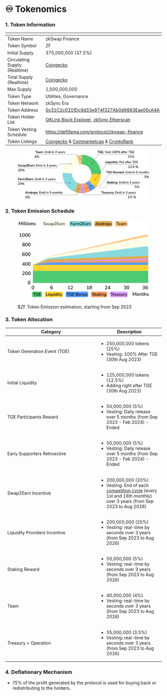 # ♾️ Tokenomics

### 1. Token Information

<table><thead><tr><th width="301"></th><th></th></tr></thead><tbody><tr><td>Token Name</td><td>zkSwap Finance</td></tr><tr><td>Token Symbol</td><td>ZF</td></tr><tr><td>Initial Supply</td><td>375,000,000 (37.5%)</td></tr><tr><td>Circulating Supply (Realtime)</td><td><a href="https://www.coingecko.com/en/coins/zkswap-finance">Coingecko</a></td></tr><tr><td>Total Supply (Realtime)</td><td><a href="https://www.coingecko.com/en/coins/zkswap-finance">Coingecko</a></td></tr><tr><td>Max Supply</td><td>1,000,000,000</td></tr><tr><td>Token Type</td><td>Utilities, Governance</td></tr><tr><td>Token Network</td><td>zkSync Era</td></tr><tr><td>Token Address</td><td><a href="https://explorer.zksync.io/address/0x31C2c031fDc9d33e974f327Ab0d9883Eae06cA4A">0x31C2c031fDc9d33e974f327Ab0d9883Eae06cA4A</a></td></tr><tr><td>Token Holder List</td><td><a href="https://www.oklink.com/zksync/token/0x31c2c031fdc9d33e974f327ab0d9883eae06ca4a">OKLink Block Explorer</a>, <a href="https://era.zksync.network/token/0x31c2c031fdc9d33e974f327ab0d9883eae06ca4a#balances">zkSync Etherscan</a></td></tr><tr><td>Token Vesting Schedule</td><td><a href="https://defillama.com/protocol/zkswap-finance">https://defillama.com/protocol/zkswap-finance</a></td></tr><tr><td>Token Listings</td><td><a href="https://www.coingecko.com/en/coins/zkswap-finance">Coingecko</a> &#x26; <a href="https://coinmarketcap.com/currencies/zkswap-finance/">Coinmarketcap</a> &#x26; <a href="https://cryptorank.io/price/zkswap-finance">CryptoRank</a></td></tr></tbody></table>



<figure><img src="../.gitbook/assets/Tokenomics_-_Docs.png" alt=""><figcaption></figcaption></figure>

### 2. Token Emission Schedule

<figure><img src="../.gitbook/assets/Circulating supply.svg" alt="" width="563"><figcaption><p>$ZF Token Emission estimation, starting from Sep 2023</p></figcaption></figure>

### 3. Token Allocation

<table><thead><tr><th width="281">Category</th><th>Description</th></tr></thead><tbody><tr><td>Token Generation Event (TGE)</td><td><ul><li>250,000,000 tokens (25%)</li><li>Vesting: 100% After TGE (30th Aug 2023)</li></ul></td></tr><tr><td>Initial Liquidity</td><td><ul><li>125,000,000 tokens (12.5%)</li><li>Adding right after TGE (30th Aug 2023)</li></ul></td></tr><tr><td>TGE Participants Reward</td><td><ul><li>50,000,000 (5%)</li><li>Vesting: Daily release over 5 months (from Sep 2023 - Feb 2024) - Ended</li></ul></td></tr><tr><td>Early Supporters Retroactive</td><td><ul><li>50,000,000 (5%)</li><li>Vesting: Daily release over 5 months (from Sep 2023 - Feb 2024) - Ended</li></ul></td></tr><tr><td>Swap2Earn Incentive</td><td><ul><li>200,000,000 (20%)</li><li>Vesting: End of each <a href="../highlights/swap2earn.md#cycle">competition cycle</a> (every 1st and 16th monthly) over 3 years  (from Sep 2023 to Aug 2026)</li></ul></td></tr><tr><td>Liquidity Providers Incentive</td><td><ul><li>200,000,000 (20%)</li><li>Vesting: real-time by seconds over 3 years (from Sep 2023 to Aug 2026)</li></ul></td></tr><tr><td>Staking Reward</td><td><ul><li>50,000,000 (5%)</li><li>Vesting: real-time by seconds over 3 years  (from Sep 2023 to Aug 2026)</li></ul></td></tr><tr><td>Team</td><td><ul><li>40,000,000 (4%)</li><li>Vesting: real-time by seconds over 3 years  (from Sep 2023 to Aug 2026)</li></ul></td></tr><tr><td>Treasury + Operation</td><td><ul><li>35,000,000 (3.5%)</li><li>Vesting: real-time by seconds over 3 years  (from Sep 2023 to Aug 2026)</li></ul></td></tr></tbody></table>

### **4. Deflationary Mechanism**

* 75% of the profit generated by the protocol is used for buying back or redistributing to the holders.&#x20;

